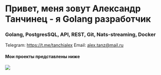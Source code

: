 




<h1>
  Привет, меня зовут Александр Танчинец - я Golang разработчик 




<h3>Golang, PostgresSQL, API, REST, Git, Nats-streaming, Docker</h3>


Telegram: https://t.me/tanchialex
Email: alex.tanz@mail.ru
<h4>
Мои проекты представлены ниже 
</h4>
  <img src="https://media3.giphy.com/media/v1.Y2lkPTc5MGI3NjExaXljcHZxN3hpajNjZXMyMWVqY2ZrcmRubDhqdXU0MXp3ZGI4MWRvZCZlcD12MV9pbnRlcm5hbF9naWZfYnlfaWQmY3Q9Zw/kWLPNb36rT1afK6qjc/giphy.gif">
